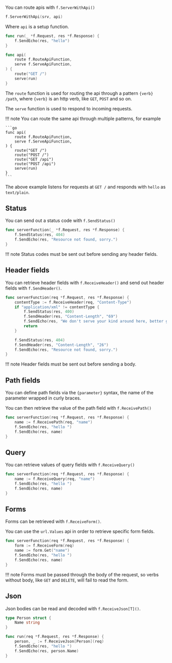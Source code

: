 You can route apis with `f.ServerWithApi()`

```go
f.ServerWithApi(srv, api)
```

Where `api` is a setup function.

```go
func run(_ *f.Request, res *f.Response) {
    f.SendEcho(res, "hello")
}

func api(
	route f.RouteApiFunction,
	serve f.ServeApiFunction,
) {
    route("GET /")
    serve(run)
}
```

The `route` function is used for routing the api through a pattern `{verb} /path`, where `{verb}` is an http verb, like `GET`, `POST` and so on.

The `serve` function is used to respond to incoming requests.

!!! note
    You can route the same api through multiple patterns, for example
    
    ```go
    func api(
        route f.RouteApiFunction,
        serve f.ServeApiFunction,
    ) {
        route("GET /")
        route("POST /")
        route("GET /api")
        route("POST /api")
        serve(run)
    }
    ```

The above example listens for requests at `GET /` and responds with `hello` as `text/plain`.

## Status

You can send out a status code with `f.SendStatus()`

```go
func serverFunction(_ *f.Request, res *f.Response) {
    f.SendStatus(res, 404)
    f.SendEcho(res, "Resource not found, sorry.")
}
```

!!! note
    Status codes must be sent out before sending any header fields.

## Header fields

You can retrieve header fields with `f.ReceiveHeader()` and send out header fields with `f.SendHeader()`.

```go
func serverFunction(req *f.Request, res *f.Response) {
    contentType := f.ReceiveHeader(req, "Content-Type")
    if "application/xml" != contentType {
        f.SendStatus(res, 400)
        f.SendHeader(res, "Content-Length", "69")
        f.SendEcho(res, "We don't serve your kind around here, better get an XML encoder, heh.")
        return
    }

    f.SendStatus(res, 404)
    f.SendHeader(res, "Content-Length", "26")
    f.SendEcho(res, "Resource not found, sorry.")
}
```

!!! note
    Header fields must be sent out before sending a body.

## Path fields

You can define path fields via the `{parameter}` syntax, the name of the parameter wrapped in curly braces.

You can then retrieve the value of the path field with `f.ReceivePath()`

```go
func serverFunction(req *f.Request, res *f.Response) {
    name := f.ReceivePath(req, "name")
    f.SendEcho(res, "hello ")
    f.SendEcho(res, name)
}
```

## Query

You can retrieve values of query fields with `f.ReceiveQuery()`

```go
func serverFunction(req *f.Request, res *f.Response) {
    name := f.ReceiveQuery(req, "name")
    f.SendEcho(res, "hello ")
    f.SendEcho(res, name)
}
```

## Forms

Forms can be retrieved with `f.ReceiveForm()`.

You can use the `url.Values` api in order to retrieve specific form fields.

```go
func serverFunction(req *f.Request, res *f.Response) {
    form := f.ReceiveForm(req)
    name := form.Get("name")
    f.SendEcho(res, "hello ")
    f.SendEcho(res, name)
}
```

!!! note
    Forms must be passed through the body of the request, so verbs without body, like `GET` and `DELETE`, will fail to read the form.

## Json

Json bodies can be read and decoded with `f.ReceiveJson[T]()`.

```go
type Person struct {
    Name string
}

func run(req *f.Request, res *f.Response) {
    person, _ := f.ReceiveJson[Person](req)
    f.SendEcho(res, "hello ")
    f.SendEcho(res, person.Name)
}
```